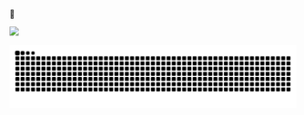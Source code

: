 🌈


<img width="300px" src="https://count.getloli.com/get/@AceXiamo?theme=gelbooru"></img>

![](./assets/github-contribution-grid-snake-dark.svg)
